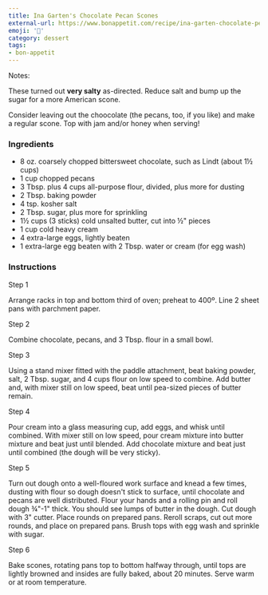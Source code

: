 ```yaml
---
title: Ina Garten's Chocolate Pecan Scones
external-url: https://www.bonappetit.com/recipe/ina-garten-chocolate-pecan-scones
emoji: '🥐'
category: dessert
tags:
- bon-appetit
---
```


Notes:

These turned out **very salty** as-directed. Reduce salt and bump up the sugar for a more American scone.

Consider leaving out the choocolate (the pecans, too, if you like) and make a regular scone. Top with jam and/or honey when serving!

### Ingredients

- 8 oz. coarsely chopped bittersweet chocolate, such as Lindt (about 1½ cups)
- 1 cup chopped pecans
- 3 Tbsp. plus 4 cups all-purpose flour, divided, plus more for dusting
- 2 Tbsp. baking powder
- 4 tsp. kosher salt
- 2 Tbsp. sugar, plus more for sprinkling
- 1½ cups (3 sticks) cold unsalted butter, cut into ½" pieces
- 1 cup cold heavy cream
- 4 extra-large eggs, lightly beaten
- 1 extra-large egg beaten with 2 Tbsp. water or cream (for egg wash)

### Instructions

Step 1

   Arrange racks in top and bottom third of oven; preheat to 400º. Line 2 sheet pans with parchment paper.

Step 2

   Combine chocolate, pecans, and 3 Tbsp. flour in a small bowl.

Step 3

   Using a stand mixer fitted with the paddle attachment, beat baking powder, salt, 2 Tbsp. sugar, and 4 cups flour on low speed to combine. Add butter and, with mixer still on low speed, beat until pea-sized pieces of butter remain.

Step 4

   Pour cream into a glass measuring cup, add eggs, and whisk until combined. With mixer still on low speed, pour cream mixture into butter mixture and beat just until blended. Add chocolate mixture and beat just until combined (the dough will be very sticky).

Step 5

   Turn out dough onto a well-floured work surface and knead a few times, dusting with flour so dough doesn't stick to surface, until chocolate and pecans are well distributed. Flour your hands and a rolling pin and roll dough ¾"-1" thick. You should see lumps of butter in the dough. Cut dough with 3" cutter. Place rounds on prepared pans. Reroll scraps, cut out more rounds, and place on prepared pans. Brush tops with egg wash and sprinkle with sugar.

Step 6

   Bake scones, rotating pans top to bottom halfway through, until tops are lightly browned and insides are fully baked, about 20 minutes. Serve warm or at room temperature.
